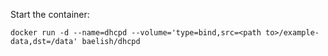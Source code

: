 Start the container:

    docker run -d --name=dhcpd --volume='type=bind,src=<path to>/example-data,dst=/data' baelish/dhcpd
